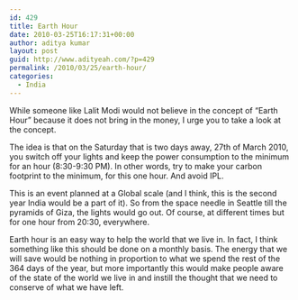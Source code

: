 ```yaml
---
id: 429
title: Earth Hour
date: 2010-03-25T16:17:31+00:00
author: aditya kumar
layout: post
guid: http://www.adityeah.com/?p=429
permalink: /2010/03/25/earth-hour/
categories:
  - India
---
```

While someone like Lalit Modi would not believe in the concept of &#8220;Earth Hour&#8221; because it does not bring in the money, I urge you to take a look at the concept.

The idea is that on the Saturday that is two days away, 27th of March 2010, you switch off your lights and keep the power consumption to the minimum for an hour (8:30-9:30 PM). In other words, try to make your carbon footprint to the minimum, for this one hour. And avoid IPL.

This is an event planned at a Global scale (and I think, this is the second year India would be a part of it). So from the space needle in Seattle till the pyramids of Giza, the lights would go out. Of course, at different times but for one hour from 20:30, everywhere.

Earth hour is an easy way to help the world that we live in. In fact, I think something like this should be done on a monthly basis. The energy that we will save would be nothing in proportion to what we spend the rest of the 364 days of the year, but more importantly this would make people aware of the state of the world we live in and instill the thought that we need to conserve of what we have left.